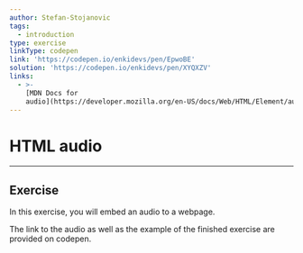 ```yaml
---
author: Stefan-Stojanovic
tags:
  - introduction
type: exercise
linkType: codepen
link: 'https://codepen.io/enkidevs/pen/EpwoBE'
solution: 'https://codepen.io/enkidevs/pen/XYQXZV'
links:
  - >-
    [MDN Docs for
    audio](https://developer.mozilla.org/en-US/docs/Web/HTML/Element/audio){website}
---
```


# HTML audio


---

## Exercise

In this exercise, you will embed an audio to a webpage.

The link to the audio as well as the example of the finished exercise are provided on codepen.
 
